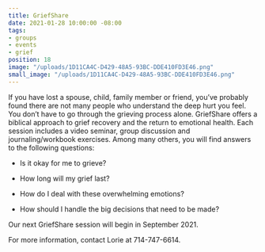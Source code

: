 ```yaml
---
title: GriefShare
date: 2021-01-28 10:00:00 -08:00
tags:
- groups
- events
- grief
position: 18
image: "/uploads/1D11CA4C-D429-48A5-93BC-DDE410FD3E46.png"
small_image: "/uploads/1D11CA4C-D429-48A5-93BC-DDE410FD3E46.png"
---
```


If you have lost a spouse, child, family member or friend, you’ve probably found there are not many people who understand the deep hurt you feel. You don’t have to go through the grieving process alone. GriefShare offers a biblical approach to grief recovery and the return to emotional health. Each session includes a video seminar, group discussion and journaling/workbook exercises. Among many others, you will find answers to the following questions:

* Is it okay for me to grieve?

* How long will my grief last?

* How do I deal with these overwhelming emotions?

* How should I handle the big decisions that need to
  be made?

Our next GriefShare session will begin in September 2021.

For more information, contact Lorie at 714-747-6614.